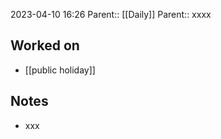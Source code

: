 2023-04-10 16:26
Parent:: [[Daily]] 
Parent:: xxxx





## Worked on

- [[public holiday]]

## Notes

- xxx





